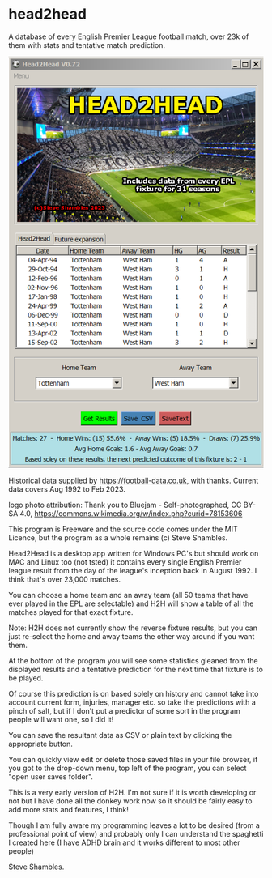 # head2head

A database of every English Premier League football match, over 23k of them with stats and tentative match prediction.

![Alt Text](https://github.com/Steve-Shambles/head2head/blob/main/h2h-0.72-screenshot1.png)

Historical data supplied by https://football-data.co.uk, with thanks.
Current data covers Aug 1992 to Feb 2023.

logo photo attribution:
Thank you to Bluejam - Self-photographed, CC BY-SA 4.0, https://commons.wikimedia.org/w/index.php?curid=78153606

This program is Freeware and the source code comes under the 
MIT Licence, but the program as a whole remains (c) Steve Shambles.

Head2Head is a desktop app written for Windows PC's but should work on MAC and Linux too (not tsted)
it contains every single English Premier league result from the day of the league's inception back in August 1992. I think that's over 23,000 matches.

You can choose a home team and an away team (all 50 teams that have ever played in the EPL are selectable) and H2H will show a table of all the matches played for that exact fixture. 

Note: H2H does not currently show the reverse fixture results, but you can just re-select the home and away teams the other way around if you want them.

At the bottom of the program you will see some statistics gleaned from the displayed results and a tentative prediction for the next time that fixture is to be played.

Of course this prediction is on based solely on history and cannot take into account current form, injuries, manager etc. so take the predictions with a pinch of salt,
but if I don't put a predictor of some sort in the program people will want one, so I did it!

You can save the resultant data as CSV or plain text by clicking the appropriate button.

You can quickly view edit or delete those saved files in your file browser,
if you got to the drop-down menu, top left of the program, you can select "open user saves folder".

This is a very early version of H2H.
I'm not sure if it is worth developing or not but I have done all the donkey work now so it should be fairly easy to add more stats and features, I think!

Though I am fully aware my programming leaves a lot to be desired (from a professional point of view) and probably only I can understand the spaghetti 
I created here (I have ADHD brain and it works different to most other people)

Steve Shambles.


